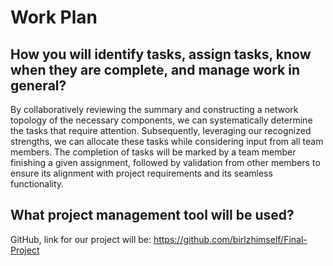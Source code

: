 # **Work Plan**

## **How you will identify tasks, assign tasks, know when they are complete, and manage work in general?**

By collaboratively reviewing the summary and constructing a network topology of the necessary components, we can systematically determine the tasks that require attention. Subsequently, leveraging our recognized strengths, we can allocate these tasks while considering input from all team members. The completion of tasks will be marked by a team member finishing a given assignment, followed by validation from other members to ensure its alignment with project requirements and its seamless functionality.
## **What project management tool will be used?**

GitHub, link for our project will be: https://github.com/birlzhimself/Final-Project